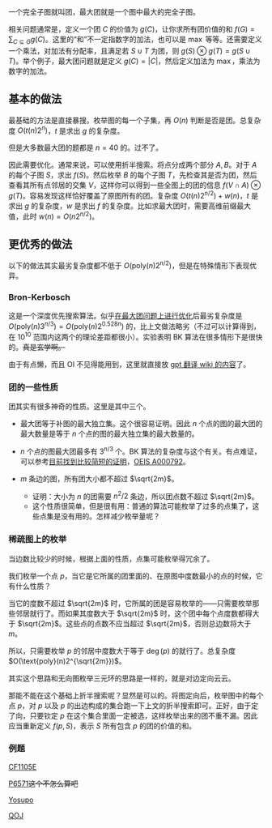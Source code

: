 一个完全子图就叫团，最大团就是一个图中最大的完全子图。

相关问题通常是，定义一个团 $C$ 的价值为 $g(C)$，让你求所有团价值的和 $f(G) = \sum_{C\subseteq G} g(C)$。这里的“和”不一定指数字的加法，也可以是 $\max$ 等等。还需要定义一个乘法，对加法有分配率，且满足若 $S\cup T$ 为团，则 $g(S) \otimes g(T) = g(S\cup T)$。举个例子，最大团问题就是定义 $g(C) = |C|$，然后定义加法为 $\max$，乘法为数字的加法。

## 基本的做法

最基础的方法是直接暴搜。枚举图的每一个子集，再 $O(n)$ 判断是否是团。总复杂度 $O(t(n)2^n)$，$t$ 是求出 $g$  的复杂度。

但是大多数最大团的题都是 $n=40$ 的。过不了。

因此需要优化。通常来说，可以使用折半搜索。将点分成两个部分 $A, B$。对于 $A$ 的每个子图 $S$，求出 $f(S)$。然后枚举 $B$ 的每个子图 $T$，先检查其是否为团，然后查看其所有点邻居的交集 $V$，这样你可以得到一些全图上的团的信息 $f(V\cap A) \otimes g(T)$。容易发现这样恰好覆盖了原图所有的团。复杂度 $O(t(n)2^{n/2}) + w(n)$，$t$ 是求出 $g$ 的复杂度，$w$ 是求出 $f$ 的复杂度。比如求最大团时，需要高维前缀最大值，此时 $w(n) = O(n2^{n/2})$。

## 更优秀的做法

以下的做法其实最劣复杂度都不低于 $O(\text{poly}(n)2^{n/2})$，但是在特殊情形下表现优异。

### Bron-Kerbosch

这是一个深度优先搜索算法。似乎[在最大团问题上进行优化](https://www.sciencedirect.com/science/article/pii/S0304397506003586?via%3Dihub)后最劣复杂度是 $O(\text{poly}(n)3^{n/3}) = O(\text{poly}(n)2^{0.528n})$ 的，比上文做法略劣（不过可以计算得到，在 $10^{10}$ 范围内这两个的理论差距都很小）。实验表明 BK 算法在很多情形下是很快的。~~真是玄学啊。~~

由于有点懒，而且 OI 不见得能用到，这里就直接放 [gpt 翻译 wiki 的内容](https://www.luogu.com.cn/article/6ou230yj)了。

### 团的一些性质

团其实有很多神奇的性质。这里是其中三个。

+ 最大团等于补图的最大独立集。这个很容易证明。因此 $n$ 个点的图的最大团的最大数量是等于 $n$ 个点的图的最大独立集的最大数量的。

+ $n$ 个点的图最大团最多有 $3^{n / 3}$ 个。BK 算法的复杂度与这个有关。有点难证，可以参考[目前找到比较简短的证明](http://arxiv.org/pdf/1104.1243)，[OEIS A000792](https://oeis.org/A000792)。

+ $m$ 条边的图，所有团大小都不超过 $\sqrt{2m}$。
  + 证明：大小为 $n$ 的团需要 $n^2/2$ 条边，所以团点数不超过 $\sqrt{2m}$。
  + 这个性质很简单，但是很有用：普通的算法可能枚举了过多的点集了，这些点集是没有用的。怎样减少枚举量呢？

### 稀疏图上的枚举

当边数比较少的时候，根据上面的性质，点集可能枚举得冗余了。

我们枚举一个点 $p$，当它是它所属的团里面的、在原图中度数最小的点的时候，它有什么性质？

当它的度数不超过 $\sqrt{2m}$ 时，它所属的团是容易枚举的——只需要枚举那些邻居就行了。而如果其度数大于 $\sqrt{2m}$ 时，这个团中每个点度数都得大于 $\sqrt{2m}$。这些点的点数不应当超过 $\sqrt{2m}$，否则总边数将大于 $m$。

所以，只需要枚举 $p$ 的邻居中度数大于等于 $\deg(p)$ 的就行了。总复杂度 $O(\text{poly}(n)2^{\sqrt{2m}})$。

其实这个思路和无向图枚举三元环的思路是一样的，就是对边定向云云。

那能不能在这个基础上折半搜索呢？显然是可以的。将图定向后，枚举图中的每个点 $p$，对 $p$ 以及 $p$ 的出边构成的集合跑一下上文的折半搜索即可。正好，由于定了向，只要钦定 $p$ 在这个集合里面一定被选，这样枚举出来的团不重不漏。因此应当重新定义 $f(p, S)$，表示 $S$ 所有包含 $p$ 的团的价值的和。

### 例题

[CF1105E](https://codeforces.com/contest/1105/problem/E)

[P6571](https://www.luogu.com.cn/problem/P6571)~~这个不怎么算吧~~

[Yosupo](https://judge.yosupo.jp/problem/enumerate_cliques)

[QOJ](https://qoj.ac/problem/7514)